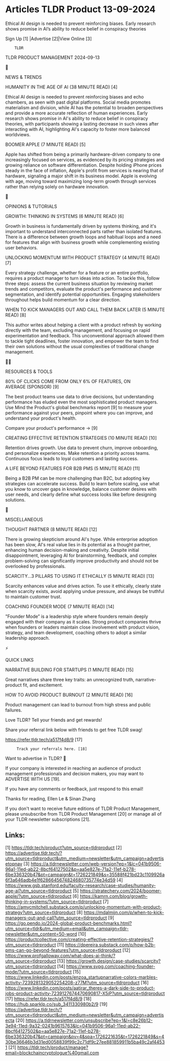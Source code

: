 # Articles TLDR Product 13-09-2024

Ethical AI design is needed to prevent reinforcing biases. Early
research shows promise in AI’s ability to reduce belief in
conspiracy theories  

 Sign Up [1] |Advertise [2]|View Online [3] 

		TLDR 

TLDR PRODUCT MANAGEMENT 2024-09-13

📱 

NEWS & TRENDS

 HUMANITY IN THE AGE OF AI (38 MINUTE READ) [4] 

 Ethical AI design is needed to prevent reinforcing biases and echo
chambers, as seen with past digital platforms. Social media promotes
materialism and division, while AI has the potential to broaden
perspectives and provide a more accurate reflection of human
experiences. Early research shows promise in AI's ability to reduce
belief in conspiracy theories, with participants showing a lasting
decrease in such views after interacting with AI, highlighting AI's
capacity to foster more balanced worldviews. 

 BOOMER APPLE (7 MINUTE READ) [5] 

 Apple has shifted from being a primarily hardware-driven company to
one increasingly focused on services, as evidenced by its pricing
strategies and growing reliance on software differentiation. Despite
holding iPhone prices steady in the face of inflation, Apple's profit
from services is nearing that of hardware, signaling a major shift in
its business model. Apple is evolving with age, moving toward
maximizing long-term growth through services rather than relying
solely on hardware innovation. 

🚀 

OPINIONS & TUTORIALS

 GROWTH: THINKING IN SYSTEMS (6 MINUTE READ) [6] 

 Growth in business is fundamentally driven by systems thinking, and
it's important to understand interconnected parts rather than isolated
features. There is a difference between growth loops and habitual
loops and a need for features that align with business growth while
complementing existing user behaviors. 

 UNLOCKING MOMENTUM WITH PRODUCT STRATEGY (4 MINUTE READ) [7] 

 Every strategy challenge, whether for a feature or an entire
portfolio, requires a product manager to turn ideas into action. To
tackle this, follow three steps: assess the current business situation
by reviewing market trends and competitors, evaluate the product's
performance and customer segmentation, and identify potential
opportunities. Engaging stakeholders throughout helps build momentum
for a clear direction. 

 WHEN TO KICK MANAGERS OUT AND CALL THEM BACK LATER (5 MINUTE READ)
[8] 

 This author writes about helping a client with a product refresh by
working directly with the team, excluding management, and focusing on
rapid experimentation and feedback. This unconventional approach
allowed them to tackle tight deadlines, foster innovation, and empower
the team to find their own solutions without the usual complexities of
traditional change management. 

🧑‍💻 

RESOURCES & TOOLS

 80% OF CLICKS COME FROM ONLY 6% OF FEATURES, ON AVERAGE (SPONSOR)
[9] 

 The best product teams use data to drive decisions, but understanding
performance has eluded even the most sophisticated product managers.
Use Mind the Product's global benchmarks report [9] to measure your
performance against your peers, pinpoint where you can improve, and
understand your product's health. 

Compare your product's performance → [9]

 CREATING EFFECTIVE RETENTION STRATEGIES (10 MINUTE READ) [10] 

 Retention drives growth. Use data to prevent churn, improve
onboarding, and personalize experiences. Make retention a priority
across teams. Continuous focus leads to loyal customers and lasting
success. 

 A LIFE BEYOND FEATURES FOR B2B PMS (5 MINUTE READ) [11] 

 Being a B2B PM can be more challenging than B2C, but adopting key
strategies can accelerate success. Build to learn before scaling, use
what you know to uncover gaps in knowledge, balance customer desires
with user needs, and clearly define what success looks like before
designing solutions. 

🎁 

MISCELLANEOUS

 THOUGHT PARTNER (8 MINUTE READ) [12] 

 There is growing skepticism around AI's hype. While enterprise
adoption has been slow, AI's real value lies in its potential as a
thought partner, enhancing human decision-making and creativity.
Despite initial disappointment, leveraging AI for brainstorming,
feedback, and complex problem-solving can significantly improve
productivity and should not be overlooked by professionals. 

 SCARCITY...3 PILLARS TO USING IT ETHICALLY (5 MINUTE READ) [13] 

 Scarcity enhances value and drives action. To use it ethically,
clearly state when scarcity exists, avoid applying undue pressure, and
always be truthful to maintain customer trust. 

 COACHING FOUNDER MODE (7 MINUTE READ) [14] 

 "Founder Mode” is a leadership style where founders remain deeply
engaged with their company as it scales. Strong product companies
thrive when founders or leaders maintain close involvement with
product vision, strategy, and team development, coaching others to
adopt a similar leadership approach. 

⚡ 

QUICK LINKS

 NARRATIVE BUILDING FOR STARTUPS (1 MINUTE READ) [15] 

 Great narratives share three key traits: an unrecognized truth,
narrative-product fit, and excitement. 

 HOW TO AVOID PRODUCT BURNOUT (2 MINUTE READ) [16] 

 Product management can lead to burnout from high stress and public
failures. 

Love TLDR? Tell your friends and get rewards!

 Share your referral link below with friends to get free TLDR swag! 

 https://refer.tldr.tech/a517f4d8/9 [17] 

		 Track your referrals here. [18] 

Want to advertise in TLDR? 📰

 If your company is interested in reaching an audience of product
management professionals and decision makers, you may want to
ADVERTISE WITH US [19]. 

 If you have any comments or feedback, just respond to this email! 

Thanks for reading, 
Ellen Le & Sinan Zhang 

If you don't want to receive future editions of TLDR Product
Management, please unsubscribe from TLDR Product Management [20] or
manage all of your TLDR newsletter subscriptions [21]. 

 

Links:
------
[1] https://tldr.tech/product?utm_source=tldrproduct
[2] https://advertise.tldr.tech/?utm_source=tldrproduct&utm_medium=newsletter&utm_campaign=advertisetopnav
[3] https://a.tldrnewsletter.com/web-version?ep=1&lc=041b9506-96a1-11ed-ab22-8bcf64127502&p=aa5e827e-71a2-11ef-b278-6be336320b47&pt=campaign&t=1726221849&s=35588f421bd23c1109926a6f3a646adb4e1f6286645674824680735774e34d59
[4] https://www.gsb.stanford.edu/faculty-research/case-studies/humanity-age-ai?utm_source=tldrproduct
[5] https://stratechery.com/2024/boomer-apple/?utm_source=tldrproduct
[6] https://kamrn.com/blog/growth-thinking-in-systems/?utm_source=tldrproduct
[7] https://amycmitchell.substack.com/p/unlocking-momentum-with-product-strategy?utm_source=tldrproduct
[8] https://mdalmijn.com/p/when-to-kick-managers-out-and-call?utm_source=tldrproduct
[9] https://go.pendo.io/2024-global-product-benchmarks.html?utm_source=tldr&utm_medium=email&utm_campaign=tldr-newsletter&utm_content=50-word
[10] https://productcollective.com/creating-effective-retention-strategies/?utm_source=tldrproduct
[11] https://dpereira.substack.com/p/how-b2b-pms-can-go-beyond-features?utm_source=tldrproduct
[12] https://www.profgalloway.com/what-does-ai-think/?utm_source=tldrproduct
[13] https://growth.design/case-studies/scarcity?utm_source=tldrproduct
[14] https://www.svpg.com/coaching-founder-mode/?utm_source=tldrproduct
[15] https://www.linkedin.com/posts/enzoa_startupnarrative-colors-marbles-activity-7239281329052254208-z77M?utm_source=tldrproduct
[16] https://www.linkedin.com/posts/aatirar_theres-a-dark-side-to-product-jobs-product-activity-7239127674470690817-X5jP?utm_source=tldrproduct
[17] https://refer.tldr.tech/a517f4d8/9
[18] https://hub.sparklp.co/sub_3411330980b2/9
[19] https://advertise.tldr.tech/?utm_source=tldrproduct&utm_medium=newsletter&utm_campaign=advertisecta
[20] https://a.tldrnewsletter.com/unsubscribe?ep=1&l=c8e26b12-3e94-11ed-9a32-0241b9615763&lc=041b9506-96a1-11ed-ab22-8bcf64127502&p=aa5e827e-71a2-11ef-b278-6be336320b47&pt=campaign&pv=4&spa=1726221635&t=1726221849&s=430be36646b3d31ed0058839f99c2c71df9c27ee881859911b5ba49c2af44531
[21] https://tldr.tech/product/manage?email=blockchaincryptologue%40gmail.com